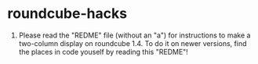 # roundcube-hacks

1) Please read the "REDME" file (without an "a") for instructions to make a two-column display on roundcube 1.4. To do it on newer versions, find the places in code youself by reading this "REDME"!
